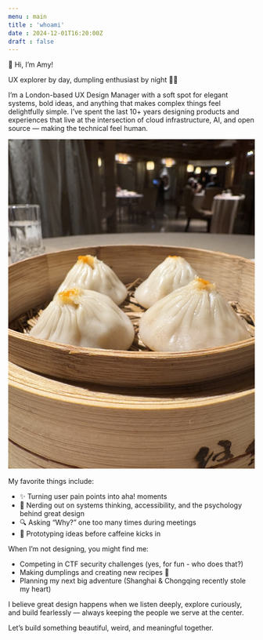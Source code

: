 ```yaml
---
menu : main
title : 'whoami'
date : 2024-12-01T16:20:00Z
draft : false
---
```


👋 Hi, I’m Amy!

UX explorer by day, dumpling enthusiast by night 🥟✨

I’m a London-based UX Design Manager with a soft spot for elegant systems, bold ideas, and anything that makes complex things feel delightfully simple. I’ve spent the last 10+ years designing products and experiences that live at the intersection of cloud infrastructure, AI, and open source — making the technical feel human.

![tangbao](/images/about-me/tangbao.jpg)

My favorite things include:
-	✨ Turning user pain points into aha! moments
-	🧠 Nerding out on systems thinking, accessibility, and the psychology behind great design
-	🔍 Asking “Why?” one too many times during meetings
-	🧪 Prototyping ideas before caffeine kicks in

When I’m not designing, you might find me:
- Competing in CTF security challenges (yes, for fun - who does that?)
- Making dumplings and creating new recipes 🍜
- Planning my next big adventure (Shanghai & Chongqing recently stole my heart)

I believe great design happens when we listen deeply, explore curiously, and build fearlessly — always keeping the people we serve at the center.

Let’s build something beautiful, weird, and meaningful together.